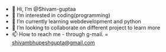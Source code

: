 - 👋 Hi, I’m @Shivam-guptaa
- 👀 I’m interested in coding(programming)
- 🌱 I’m currently learning webdevelopment and python
- 💞️ I’m looking to collaborate on different project to learn more
- 📫 How to reach me - through g-mail. = shivambhupeshgupta@gmail.com

<!---

Shivam-guptaa/Shivam-guptaa is a ✨ special ✨ repository because its `README.md` (this file) appears on your GitHub profile.
You can click the Preview link to take a look at your changes.
--->

